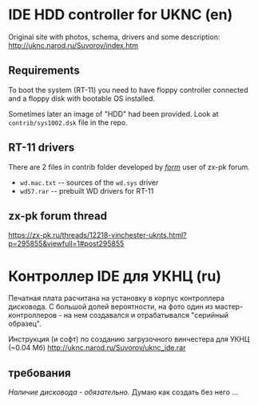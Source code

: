 # IDE HDD controller for UKNC (en)

Original site with photos, schema, drivers and some description:
   http://uknc.narod.ru/Suvorov/index.htm

## Requirements
To boot the system (RT-11) you need to have floppy controller connected and a floppy disk with bootable OS installed.

Sometimes later an image of "HDD" had been provided. Look at `contrib/sys1002.dsk` file in the repo.

## RT-11 drivers

There are 2 files in contrib folder developed by [*form*](https://zx-pk.ru/members/4895-form.html) user of zx-pk forum.

* `wd.mac.txt` -- sources of the `wd.sys` driver
* `wd57.rar` -- prebuilt WD drivers for RT-11

## zx-pk forum thread

https://zx-pk.ru/threads/12218-vinchester-uknts.html?p=295855&viewfull=1#post295855


# Контроллер IDE для УКНЦ (ru)

Печатная плата расчитана на установку в корпус контроллера дисковода.
С большой долей вероятности, на фото один из мастер-контроллеров - на нем создавался и отрабатывался "серийный образец".

Инструкция (и софт) по созданию загрузочного винчестера для УКНЦ (~0.04 Мб)
    http://uknc.narod.ru/Suvorov/uknc_ide.rar

## требования

*Наличие дисковода - обязательно.* Думаю как создать без него ...

